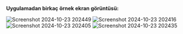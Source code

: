 **Uygulamadan birkaç örnek ekran görüntüsü:**

![Screenshot 2024-10-23 202449](https://github.com/user-attachments/assets/1bcdced2-9e03-4e9b-b1ea-492f7b4c5b51)
![Screenshot 2024-10-23 202416](https://github.com/user-attachments/assets/08fca332-cbde-4acc-9c9d-d0f379bd2dac)
![Screenshot 2024-10-23 202405](https://github.com/user-attachments/assets/8987d341-9947-4a90-817d-b2b3521070f3)
![Screenshot 2024-10-23 202435](https://github.com/user-attachments/assets/d7545b7d-7ed6-461c-95b9-8c09284c36ee)
